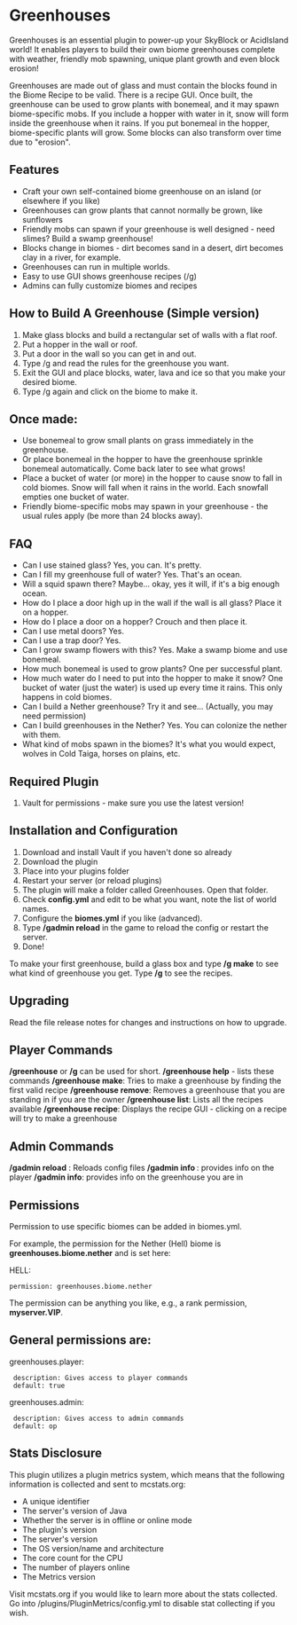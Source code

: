 Greenhouses
===========

Greenhouses is an essential plugin to power-up your SkyBlock or AcidIsland world! It enables players to build their own biome greenhouses complete with weather, friendly mob spawning, unique plant growth and even block erosion!

Greenhouses are made out of glass and must contain the blocks found in the Biome Recipe to be valid. There is a recipe GUI. Once built, the greenhouse can be used to grow plants with bonemeal, and it may spawn biome-specific mobs. If you include a hopper with water in it, snow will form inside the greenhouse when it rains. If you put bonemeal in the hopper, biome-specific plants will grow. Some blocks can also transform over time due to "erosion".

Features
--------

* Craft your own self-contained biome greenhouse on an island (or elsewhere if you like)
* Greenhouses can grow plants that cannot normally be grown, like sunflowers
* Friendly mobs can spawn if your greenhouse is well designed - need slimes? Build a swamp greenhouse!
* Blocks change in biomes - dirt becomes sand in a desert, dirt becomes clay in a river, for example.
* Greenhouses can run in multiple worlds.
* Easy to use GUI shows greenhouse recipes (/g)
* Admins can fully customize biomes and recipes

How to Build A Greenhouse (Simple version)
------------------------------------------
1. Make glass blocks and build a rectangular set of walls with a flat roof.
2. Put a hopper in the wall or roof.
3. Put a door in the wall so you can get in and out.
4. Type /g and read the rules for the greenhouse you want.
5. Exit the GUI and place blocks, water, lava and ice so that you make your desired biome.
6. Type /g again and click on the biome to make it.

Once made:
----------
* Use bonemeal to grow small plants on grass immediately in the greenhouse.
* Or place bonemeal in the hopper to have the greenhouse sprinkle bonemeal automatically. Come back later to see what grows!
* Place a bucket of water (or more) in the hopper to cause snow to fall in cold biomes. Snow will fall when it rains in the world. Each snowfall empties one bucket of water.
* Friendly biome-specific mobs may spawn in your greenhouse - the usual rules apply (be more than 24 blocks away).

FAQ
---
* Can I use stained glass? Yes, you can. It's pretty.
* Can I fill my greenhouse full of water? Yes. That's an ocean.
* Will a squid spawn there? Maybe... okay, yes it will, if it's a big enough ocean.
* How do I place a door high up in the wall if the wall is all glass? Place it on a hopper.
* How do I place a door on a hopper? Crouch and then place it.
* Can I use metal doors? Yes.
* Can I use a trap door? Yes.
* Can I grow swamp flowers with this? Yes. Make a swamp biome and use bonemeal.
* How much bonemeal is used to grow plants? One per successful plant.
* How much water do I need to put into the hopper to make it snow? One bucket of water (just the water) is used up every time it rains. This only happens in cold biomes.
* Can I build a Nether greenhouse? Try it and see... (Actually, you may need permission)
* Can I build greenhouses in the Nether? Yes. You can colonize the nether with them.
* What kind of mobs spawn in the biomes? It's what you would expect, wolves in Cold Taiga, horses on plains, etc.


Required Plugin
---------------
1. Vault for permissions - make sure you use the latest version!

Installation and Configuration
------------------------------
1. Download and install Vault if you haven't done so already
2. Download the plugin
3. Place into your plugins folder
4. Restart your server (or reload plugins)
5. The plugin will make a folder called Greenhouses. Open that folder.
6. Check **config.yml** and edit to be what you want, note the list of world names.
7. Configure the **biomes.yml** if you like (advanced).
8. Type **/gadmin reload** in the game to reload the config or restart the server.
9. Done!

To make your first greenhouse, build a glass box and type **/g make** to see what kind of greenhouse you get. Type **/g** to see the recipes.

Upgrading
---------
Read the file release notes for changes and instructions on how to upgrade.

Player Commands
---------------
**/greenhouse** or **/g** can be used for short.
**/greenhouse help** - lists these commands
**/greenhouse make**: Tries to make a greenhouse by finding the first valid recipe
**/greenhouse remove**: Removes a greenhouse that you are standing in if you are the owner
**/greenhouse list**: Lists all the recipes available
**/greenhouse recipe**: Displays the recipe GUI - clicking on a recipe will try to make a greenhouse

Admin Commands
--------------
**/gadmin reload** : Reloads config files
**/gadmin info <player>**: provides info on the player
**/gadmin info**: provides info on the greenhouse you are in

Permissions
-----------
Permission to use specific biomes can be added in biomes.yml.

For example, the permission for the Nether (Hell) biome is **greenhouses.biome.nether** and is set here:

 HELL:
 
    permission: greenhouses.biome.nether

The permission can be anything you like, e.g., a rank permission, **myserver.VIP**.

General permissions are:
------------------------
  greenhouses.player:
  
     description: Gives access to player commands
     default: true
     
  greenhouses.admin:
  
     description: Gives access to admin commands
     default: op

Stats Disclosure
----------------
This plugin utilizes a plugin metrics system, which means that the following information is collected and sent to mcstats.org:

* A unique identifier
* The server's version of Java
* Whether the server is in offline or online mode
* The plugin's version
* The server's version
* The OS version/name and architecture
* The core count for the CPU
* The number of players online
* The Metrics version

Visit mcstats.org if you would like to learn more about the stats collected. Go into /plugins/PluginMetrics/config.yml to disable stat collecting if you wish.